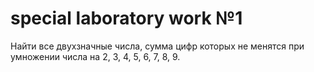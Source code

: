 # special laboratory work №1

Найти все двухзначные числа, сумма цифр которых не менятся при умножении числа на 2, 3, 4, 5, 6, 7, 8, 9.
